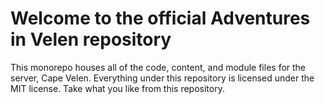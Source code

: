 # Welcome to the official Adventures in Velen repository
This monorepo houses all of the code, content, and module files for the server, Cape Velen. Everything under this repository is licensed under the MIT license. Take what you like from this repository.
